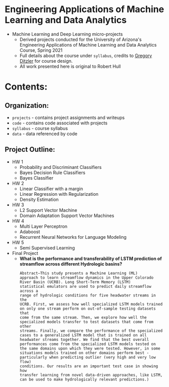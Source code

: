 # Engineering Applications of Machine Learning and Data Analytics

* Machine Learning and Deep Learning micro-projects
	* Derived projects conducted for the University of Arizona's Engineering Applications of Machine Learning and Data Analytics Course, Spring 2021
	* Full details about the course under `syllabus`, credits to [Gregory Ditzler](http://gditzler.github.io/) for course design.
	* All work presented here is original to Robert Hull 
	
# Contents:

## Organization: 

* `projects` - contains project assignments and writeups
* `code` - contains code associated with projects 
* `syllabus` - course syllabus
* `data` - data referenced by code
	
## Project Outline: 

*  HW 1 
	* Probability and Discriminant Classifiers
	* Bayes Decision Rule Classifiers 
	* Bayes Classifier 
* HW 2
	* Linear Classifier with a margin 
	* Linear Regression with Regularization 
	* Density Estimation 
* HW 3
	* L2 Support Vector Machine 
	* Domain Adaptation Support Vector Machines 
* HW 4 
	* Multi Layer Perceptron 
	* Adaboost 
	* Recurrent Neural Networks for Language Modeling 
* HW 5 
	* Semi Supervised Learning 
* Final Project 
	* **What is the performance and transferability of LSTM prediction of streamflow across different Hydrologic basins?**
		```
		Abstract—This study presents a Machine Learning (ML)
		approach to learn streamflow dynamics in the Upper Colorado
		River Basin (UCRB). Long Short-Term Memory (LSTM)
		statistical emulators are used to predict daily streamflow across a
		range of hydrologic conditions for five headwater streams in the
		UCRB. First, we assess how well specialized LSTM models trained
		on only one stream perform on out-of-sample testing datasets that
		come from the same stream. Then, we explore how well the
		specialized models transfer to test datasets that come from other
		streams. Finally, we compare the performance of the specialized
		cases to a generalized LSTM model that is trained on all
		headwater streams together. We find that the best overall
		performances come from the specialized LSTM models tested on
		the same domains upon which they were tested. However, in some
		situations models trained on other domains perform best -
		particularly when predicting outlier (very high and very low flow)
		conditions. Our results are an important test case in showing how
		transfer learning from novel data-driven approaches, like LSTM,
		can be used to make hydrologically relevant predictions.)
		
		```

